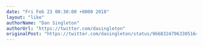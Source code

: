 ```yaml
---
date: "Fri Feb 23 00:30:00 +0000 2018"
layout: "like"
authorName: "Dan Singleton"
authorUrl: "https://twitter.com/dasingleton"
originalPost: "https://twitter.com/dasingleton/status/966832479633051649"
---
```

